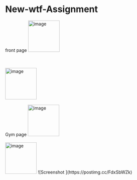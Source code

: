 # New-wtf-Assignment

front page
<img  width="100" height="100" Justify-content="center" alt="image" src="https://cdn-images-1.medium.com/max/1200/1*fVLumpCpklVLu9f9OAJ8EQ.png">

<br>
<br>


<img  width="100" height="100" Justify-content="center" alt="image" src="https://paste.pics/f2a1be189e2d071941e13c1f2ef316f8">


<br>
<br>
Gym page
<img   width="100" height="100" Justify-content="center" alt="image" src="https://paste.pics/fae6c2dd24bf6d3593be5a04a01871ae">
<br>
<br>
<img   width="100" height="100" Justify-content="center" alt="image" src="https://paste.pics/357f8a65a20e3b73546ed36360c086b0">
![Screenshot ](https://postimg.cc/FdxSbWZk)

<!-- ![Screenshot ](https://miro.medium.com/max/700/1*sdXKe8tUf_oc8RT3hMadyg.png)

![Screenshot](https://cdn-images-1.medium.com/max/800/1*nEJAJtBlfDc3J2lo6O-8-g.png)

![Screenshot](https://cdn-images-1.medium.com/max/800/1*gBPL7wGOp2nPn682KLPDhA.png)

![Screenshot ](https://cdn-images-1.medium.com/max/800/1*hVndxXbHWGsB-dm7oZSrQg.png)

![Screenshot](https://cdn-images-1.medium.com/max/800/1*WIXnmuTOoTAfZpmfj_oP0g.png) -->

